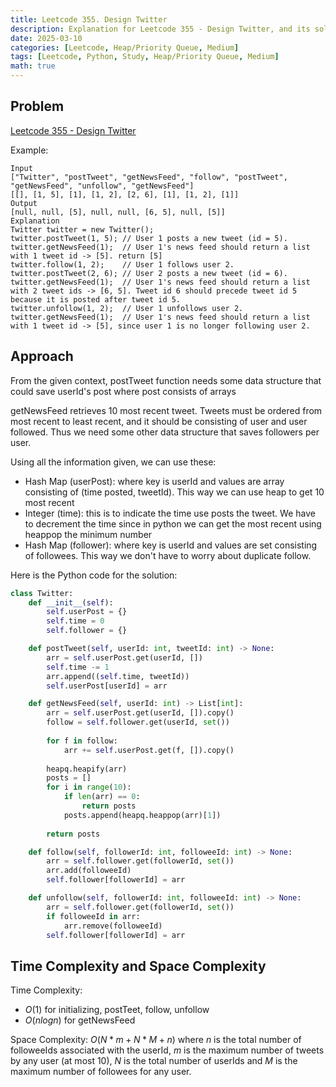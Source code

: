 ```yaml
---
title: Leetcode 355. Design Twitter
description: Explanation for Leetcode 355 - Design Twitter, and its solution in Python.
date: 2025-03-10
categories: [Leetcode, Heap/Priority Queue, Medium]
tags: [Leetcode, Python, Study, Heap/Priority Queue, Medium]
math: true
---
```


## Problem
[Leetcode 355 - Design Twitter](https://leetcode.com/problems/design-twitter/description/)

Example:
```
Input
["Twitter", "postTweet", "getNewsFeed", "follow", "postTweet", "getNewsFeed", "unfollow", "getNewsFeed"]
[[], [1, 5], [1], [1, 2], [2, 6], [1], [1, 2], [1]]
Output
[null, null, [5], null, null, [6, 5], null, [5]]
Explanation
Twitter twitter = new Twitter();
twitter.postTweet(1, 5); // User 1 posts a new tweet (id = 5).
twitter.getNewsFeed(1);  // User 1's news feed should return a list with 1 tweet id -> [5]. return [5]
twitter.follow(1, 2);    // User 1 follows user 2.
twitter.postTweet(2, 6); // User 2 posts a new tweet (id = 6).
twitter.getNewsFeed(1);  // User 1's news feed should return a list with 2 tweet ids -> [6, 5]. Tweet id 6 should precede tweet id 5 because it is posted after tweet id 5.
twitter.unfollow(1, 2);  // User 1 unfollows user 2.
twitter.getNewsFeed(1);  // User 1's news feed should return a list with 1 tweet id -> [5], since user 1 is no longer following user 2.
```

## Approach

From the given context, postTweet function needs some data structure that could save userId's post where post consists of arrays

getNewsFeed retrieves 10 most recent tweet. Tweets must be ordered from most recent to least recent, and it should be consisting of user and user followed. Thus we need some other data structure that saves followers per user.

Using all the information given, we can use these:
- Hash Map (userPost): where key is userId and values are array consisting of (time posted, tweetId). This way we can use heap to get 10 most recent
- Integer (time): this is to indicate the time use posts the tweet. We have to decrement the time since in python we can get the most recent using heappop the minimum number
- Hash Map (follower): where key is userId and values are set consisting of followees. This way we don't have to worry about duplicate follow.

Here is the Python code for the solution:
```python
class Twitter:
    def __init__(self):
        self.userPost = {}
        self.time = 0
        self.follower = {}

    def postTweet(self, userId: int, tweetId: int) -> None:
        arr = self.userPost.get(userId, [])
        self.time -= 1
        arr.append((self.time, tweetId))
        self.userPost[userId] = arr

    def getNewsFeed(self, userId: int) -> List[int]:
        arr = self.userPost.get(userId, []).copy()
        follow = self.follower.get(userId, set())
        
        for f in follow:
            arr += self.userPost.get(f, []).copy()
        
        heapq.heapify(arr)
        posts = []
        for i in range(10):
            if len(arr) == 0:
                return posts
            posts.append(heapq.heappop(arr)[1])
        
        return posts

    def follow(self, followerId: int, followeeId: int) -> None:
        arr = self.follower.get(followerId, set())
        arr.add(followeeId)
        self.follower[followerId] = arr

    def unfollow(self, followerId: int, followeeId: int) -> None:
        arr = self.follower.get(followerId, set())
        if followeeId in arr:
            arr.remove(followeeId)
        self.follower[followerId] = arr
```
## Time Complexity and Space Complexity

Time Complexity: 
- $O(1)$ for initializing, postTeet, follow, unfollow
- $O(n log n)$ for getNewsFeed     

Space Complexity: $O(N * m + N * M + n)$ where $n$ is the total number of followeeIds associated with the userId, $m$ is the maximum number of tweets by any user (at most 10), $N$ is the total number of userIds and $M$ is the maximum number of followees for any user.